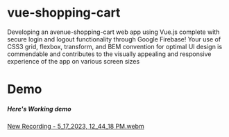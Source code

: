 # vue-shopping-cart


Developing an avenue-shopping-cart web app using Vue.js complete with secure login and logout functionality through Google Firebase! Your use of CSS3 grid, flexbox, transform, and BEM convention for optimal UI design is commendable and contributes to the visually appealing and responsive experience of the app on various screen sizes

# Demo

##### Here's Working demo
[New Recording - 5_17_2023, 12_44_18 PM.webm](https://github.com/mdsiamsheikh/vue-shopping-cart/assets/97788837/fb836ab4-0f2a-449a-a84c-5eb082b41f22)
